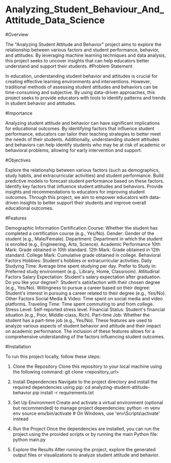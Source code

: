 # Analyzing_Student_Behaviour_And_Attitude_Data_Science

#Overview


The "Analyzing Student Attitude and Behavior" project aims to explore the relationship between various factors and student performance, behavior, and attitudes. By leveraging machine learning techniques and data analysis, this project seeks to uncover insights that can help educators better understand and support their students.
#Problem Statement


In education, understanding student behavior and attitudes is crucial for creating effective learning environments and interventions. However, traditional methods of assessing student attitudes and behaviors can be time-consuming and subjective. By using data-driven approaches, this project seeks to provide educators with tools to identify patterns and trends in student behavior and attitudes.

#Importance


Analyzing student attitude and behavior can have significant implications for educational outcomes. By identifying factors that influence student performance, educators can tailor their teaching strategies to better meet the needs of their students. Additionally, understanding student attitudes and behaviors can help identify students who may be at risk of academic or behavioral problems, allowing for early intervention and support.

#Objectives


Explore the relationship between various factors (such as demographics, study habits, and extracurricular activities) and student performance.
Build predictive models to forecast student performance based on these factors.
Identify key factors that influence student attitudes and behaviors.
Provide insights and recommendations to educators for improving student outcomes.
Through this project, we aim to empower educators with data-driven insights to better support their students and improve overall educational outcomes.

#Features


Demographic Information
Certification Course: Whether the student has completed a certification course (e.g., Yes/No).
Gender: Gender of the student (e.g., Male/Female).
Department: Department in which the student is enrolled (e.g., Engineering, Arts, Science).
Academic Performance
10th Mark: Grade obtained in 10th standard.
12th Mark: Grade obtained in 12th standard.
College Mark: Cumulative grade obtained in college.
Behavioral Factors
Hobbies: Student's hobbies or extracurricular activities.
Daily Studying Time: Average time spent studying per day.
Prefer to Study in: Preferred study environment (e.g., Library, Home, Classroom).
Attitudinal Factors
Salary Expectation: Student's salary expectation after graduation.
Do you like your degree?: Student's satisfaction with their chosen degree (e.g., Yes/No).
Willingness to pursue a career based on their degree: Student's interest in pursuing a career related to their degree (e.g., Yes/No).
Other Factors
Social Media & Video: Time spent on social media and video platforms.
Traveling Time: Time spent commuting to and from college.
Stress Level: Self-reported stress level.
Financial Status: Student's financial situation (e.g., Poor, Middle-class, Rich).
Part-time Job: Whether the student has a part-time job (e.g., Yes/No).
These features are used to analyze various aspects of student behavior and attitude and their impact on academic performance. The inclusion of these features allows for a comprehensive understanding of the factors influencing student outcomes.

#Installation


To run this project locally, follow these steps:

1. Clone the Repository
Clone this repository to your local machine using the following command:
git clone <repository_url>

2. Install Dependencies
Navigate to the project directory and install the required dependencies using pip: cd analyzing-student-attitude-behavior
pip install -r requirements.txt

3. Set Up Environment
Create and activate a virtual environment (optional but recommended) to manage project dependencies:
python -m venv env
source env/bin/activate  # On Windows, use 'env\Scripts\activate' instead

4. Run the Project
Once the dependencies are installed, you can run the project using the provided scripts or by running the main Python file:
python main.py

5. Explore the Results
After running the project, explore the generated output files or visualizations to analyze student attitude and behavior.

